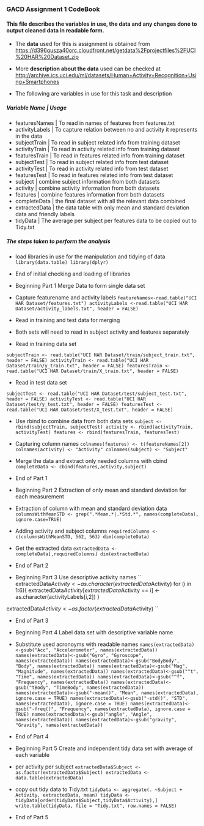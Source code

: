 ### GACD Assignment 1 CodeBook ###

#### This file describes the variables in use, the data and any changes done to output cleaned data in readable form. ####

* The __data__ used for this is assignment is obtained from https://d396qusza40orc.cloudfront.net/getdata%2Fprojectfiles%2FUCI%20HAR%20Dataset.zip

* More __description about the data__ used can be checked at http://archive.ics.uci.edu/ml/datasets/Human+Activity+Recognition+Using+Smartphones

* The following are variables in use for this task and description

##### Variable Name | Usage #####
* featuresNames     | To read in names of features from features.txt
* activityLabels    | To capture relation between no and activity it represents in the data
* subjectTrain      | To read in subject related info from training dataset
* activityTrain     | To read in activity related info from training dataset
* featuresTrain     | To read in features related info from training dataset
* subjectTest       | To read in subject related info from test dataset
* activityTest      | To read in activity related info from test dataset
* featuresTest      | To read in features related info from test dataset
* subject			| combine subject information from both datasets
* activity			| combine activity information from both datasets
* features			| combine features information from both datasets
* completeData		| the final dataset with all the relevant data combined
* extractedData 	| the data table with only mean and standard deviation data and friendly labels 
* tidyData			| The average per subject per features data to be copied out to Tidy.txt

##### The steps taken to perform the analysis #####

* load libraries in use for the manipulation and tidying of data
``
library(data.table)
library(dplyr)
``
*  End of initial checking and loading of libraries

* Beginning Part 1 Merge Data to form single data set

* Capture featurename and activity labels
``
featureNames<-read.table("UCI HAR Dataset/features.txt")
activityLabels <-read.table("UCI HAR Dataset/activity_labels.txt", header = FALSE)
``
* Read in training and test data for merging
* Both sets will need to read in subject activity and features separately 


* Read in training data set

``
subjectTrain <- read.table("UCI HAR Dataset/train/subject_train.txt", header = FALSE)
activityTrain <- read.table("UCI HAR Dataset/train/y_train.txt", header = FALSE)
featuresTrain <- read.table("UCI HAR Dataset/train/X_train.txt", header = FALSE)
``
* Read in test data set

``
subjectTest <- read.table("UCI HAR Dataset/test/subject_test.txt", header = FALSE)
activityTest <- read.table("UCI HAR Dataset/test/y_test.txt", header = FALSE)
featuresTest <- read.table("UCI HAR Dataset/test/X_test.txt", header = FALSE)
``

* Use rbind to combine data from both data sets
``
subject <- rbind(subjectTrain, subjectTest)
activity <- rbind(activityTrain, activityTest)
features <- rbind(featuresTrain, featuresTest)
``
*  Capturing column names
``
colnames(features) <- t(featureNames[2])
colnames(activity) <- "Activity"
colnames(subject) <- "Subject"
``
* Merge the data and extract only needed columns with cbind
``
completeData <- cbind(features,activity,subject)
``
* End of Part 1

* Beginning Part 2 Extraction of only mean and standard deviation for each measurement

* Extraction of column with mean and standard deviation data
``
columnsWithMeanSTD <- grep(".*Mean.*|.*Std.*", names(completeData), ignore.case=TRUE)
``
* Adding activity and subject columns
``
requiredColumns <- c(columnsWithMeanSTD, 562, 563)
dim(completeData)
``
* Get the extracted data
``
extractedData <- completeData[,requiredColumns]
dim(extractedData)
``
* End of Part 2

* Beginning Part 3 Use descriptive activity names
``
extractedData$Activity <- as.character(extractedData$Activity)
for (i in 1:6){
  extractedData$Activity[extractedData$Activity == i] <- as.character(activityLabels[i,2])
}

extractedData$Activity <- as.factor(extractedData$Activity)
``
* End of Part 3

* Beginning Part 4 Label data set with descriptive variable name

* Substitute used acronoyms with readable names
``
names(extractedData)<-gsub("Acc", "Accelerometer", names(extractedData))
names(extractedData)<-gsub("Gyro", "Gyroscope", names(extractedData))
names(extractedData)<-gsub("BodyBody", "Body", names(extractedData))
names(extractedData)<-gsub("Mag", "Magnitude", names(extractedData))
names(extractedData)<-gsub("^t", "Time", names(extractedData))
names(extractedData)<-gsub("^f", "Frequency", names(extractedData))
names(extractedData)<-gsub("tBody", "TimeBody", names(extractedData))
names(extractedData)<-gsub("-mean()", "Mean", names(extractedData), ignore.case = TRUE)
names(extractedData)<-gsub("-std()", "STD", names(extractedData), ignore.case = TRUE)
names(extractedData)<-gsub("-freq()", "Frequency", names(extractedData), ignore.case = TRUE)
names(extractedData)<-gsub("angle", "Angle", names(extractedData))
names(extractedData)<-gsub("gravity", "Gravity", names(extractedData))
``
*  End of Part 4

*  Beginning Part 5 Create and independent tidy data set with average of each variable
*  per activity per subject
``
extractedData$Subject <- as.factor(extractedData$Subject)
extractedData <- data.table(extractedData)
``
*  copy out tidy data to Tidy.txt
``
tidyData <- aggregate(. ~Subject + Activity, extractedData, mean)
tidyData <- tidyData[order(tidyData$Subject,tidyData$Activity),]
write.table(tidyData, file = "Tidy.txt", row.names = FALSE)
``

* End of Part 5

	




